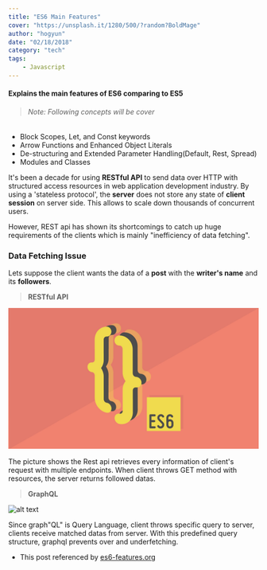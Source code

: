 ```yaml
---
title: "ES6 Main Features"
cover: "https://unsplash.it/1280/500/?random?BoldMage"
author: "hogyun"
date: "02/18/2018"
category: "tech"
tags:
    - Javascript
---
```

#### Explains the main features of ES6 comparing to ES5


> ###### *Note: Following concepts will be cover*

- Block Scopes, Let, and Const keywords
- Arrow Functions and Enhanced Object Literals
- De-structuring and Extended Parameter Handling(Default, Rest, Spread)
- Modules and Classes


It's been a decade for using **RESTful API** to send data over HTTP with structured access resources in web application development industry. By using a 'stateless protocol', the **server** does not store any state of **client session** on server side. This allows to scale down thousands of concurrent users.  

However, REST api has shown its shortcomings to catch up huge requirements of the clients which is mainly "inefficiency of data fetching".

### Data Fetching Issue

Lets suppose the client wants the data of a **post** with the **writer's name** and its **followers**.

> **RESTful API**

![alt text](./es-6.jpg)

The picture shows the Rest api retrieves every information of client's request with multiple endpoints. When client throws GET method with resources, the server returns followed datas.

> **GraphQL**

![alt text](./data-fetch-graphql.png "graphql image")

Since graph"QL" is Query Language, client throws specific query to server, clients receive matched datas from server. With this predefined query structure, graphql prevents over and underfetching.


- This post referenced by [es6-features.org](http://es6-features.org/)
